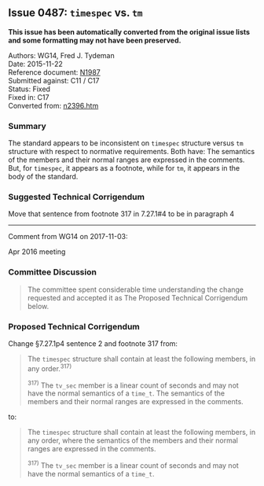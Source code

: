 ## Issue 0487: `timespec` vs. `tm`

**This issue has been automatically converted from the original issue lists and some formatting may not have been preserved.**

Authors: WG14, Fred J. Tydeman  
Date: 2015-11-22  
Reference document: [N1987](https://www.open-std.org/jtc1/sc22/wg14/www/docs/n1987.pdf)  
Submitted against: C11 / C17  
Status: Fixed  
Fixed in: C17  
Converted from: [n2396.htm](https://www.open-std.org/jtc1/sc22/wg14/www/docs/n2396.htm)

### Summary

The standard appears to be inconsistent on `timespec` structure versus `tm`
structure with respect to normative requirements. Both have: The semantics of
the members and their normal ranges are expressed in the comments. But, for
`timespec`, it appears as a footnote, while for `tm`, it appears in the body of
the standard.

### Suggested Technical Corrigendum

Move that sentence from footnote 317 in 7.27.1#4 to be in paragraph 4

---

Comment from WG14 on 2017-11-03:

Apr 2016 meeting

### Committee Discussion

> The committee spent considerable time understanding the change requested and
> accepted it as The Proposed Technical Corrigendum below.

### Proposed Technical Corrigendum

Change §7.27.1p4 sentence 2 and footnote 317 from:

> The `timespec` structure shall contain at least the following members, in any
> order.<sup>317\)</sup>
>
> <sup>317\)</sup> The `tv_sec` member is a linear count of seconds and may not
> have the normal semantics of a `time_t`. The semantics of the members and their
> normal ranges are expressed in the comments.

to:

> The `timespec` structure shall contain at least the following members, in any
> order, where the semantics of the members and their normal ranges are expressed
> in the comments.
>
> <sup>317\)</sup> The `tv_sec` member is a linear count of seconds and may not
> have the normal semantics of a `time_t`.
